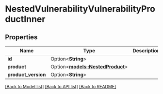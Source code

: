 # NestedVulnerabilityVulnerabilityProductInner

## Properties

Name | Type | Description | Notes
------------ | ------------- | ------------- | -------------
**id** | Option<**String**> |  | [optional]
**product** | Option<[**models::NestedProduct**](NestedProduct.md)> |  | [optional]
**product_version** | Option<**String**> |  | [optional]

[[Back to Model list]](../README.md#documentation-for-models) [[Back to API list]](../README.md#documentation-for-api-endpoints) [[Back to README]](../README.md)


